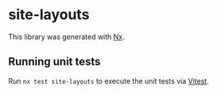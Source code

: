 # site-layouts

This library was generated with [Nx](https://nx.dev).

## Running unit tests

Run `nx test site-layouts` to execute the unit tests via [Vitest](https://vitest.dev/).
